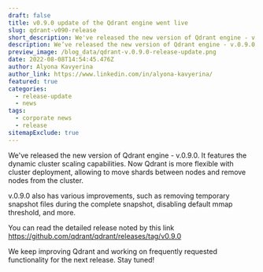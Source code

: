 ```yaml
---
draft: false
title: v0.9.0 update of the Qdrant engine went live
slug: qdrant-v090-release
short_description: We've released the new version of Qdrant engine - v.0.9.0.
description: We’ve released the new version of Qdrant engine - v.0.9.0. It features the dynamic cluster scaling capabilities. Now Qdrant is more flexible with cluster deployment, allowing to move
preview_image: /blog_data/qdrant-v.0.9.0-release-update.png
date: 2022-08-08T14:54:45.476Z
author: Alyona Kavyerina
author_link: https://www.linkedin.com/in/alyona-kavyerina/
featured: true
categories:
  - release-update
  - news
tags:
  - corporate news
  - release
sitemapExclude: true
---
```


We've released the new version of Qdrant engine - v.0.9.0. It features the dynamic cluster scaling capabilities. Now Qdrant is more flexible with cluster deployment, allowing to move shards between nodes and remove nodes from the cluster.

v.0.9.0 also has various improvements, such as removing temporary snapshot files during the complete snapshot, disabling default mmap threshold, and more.

You can read the detailed release noted by this link https://github.com/qdrant/qdrant/releases/tag/v0.9.0

We keep improving Qdrant and working on frequently requested functionality for the next release. Stay tuned!